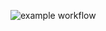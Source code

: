 ![example workflow](https://github.com/limonije/my-project/actions/workflows/run-tests.yml/badge.svg)